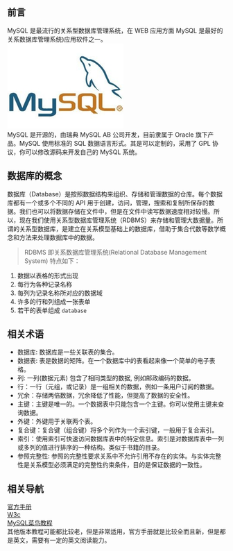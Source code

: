 ## 前言
MySQL 是最流行的关系型数据库管理系统，在 WEB 应用方面 MySQL 是最好的关系数据库管理系统)应用软件之一。  
![MySQL](image.png)  
MySQL 是开源的，由瑞典 MySQL AB 公司开发，目前隶属于 Oracle 旗下产品。MySQL 使用标准的 SQL 数据语言形式。其是可以定制的，采用了 GPL 协议，你可以修改源码来开发自己的 MySQL 系统。

## 数据库的概念
数据库（Database）是按照数据结构来组织、存储和管理数据的仓库。每个数据库都有一个或多个不同的 API 用于创建，访问，管理，搜索和复制所保存的数据。我们也可以将数据存储在文件中，但是在文件中读写数据速度相对较慢。所以，现在我们使用关系型数据库管理系统（RDBMS）来存储和管理大数据量。所谓的关系型数据库，是建立在关系模型基础上的数据库，借助于集合代数等数学概念和方法来处理数据库中的数据。
> RDBMS 即关系数据库管理系统(Relational Database Management System)
特点如下：
1. 数据以表格的形式出现
2. 每行为各种记录名称
3. 每列为记录名称所对应的数据域
4. 许多的行和列组成一张表单
5. 若干的表单组成 `database`

## 相关术语
- 数据库: 数据库是一些关联表的集合。
- 数据表: 表是数据的矩阵。在一个数据库中的表看起来像一个简单的电子表格。
- 列: 一列(数据元素) 包含了相同类型的数据, 例如邮政编码的数据。
- 行：一行（元组，或记录）是一组相关的数据，例如一条用户订阅的数据。
- 冗余：存储两倍数据，冗余降低了性能，但提高了数据的安全性。
- 主键：主键是唯一的。一个数据表中只能包含一个主键。你可以使用主键来查询数据。
- 外键：外键用于关联两个表。
- 复合键：复合键（组合键）将多个列作为一个索引键，一般用于复合索引。
- 索引：使用索引可快速访问数据库表中的特定信息。索引是对数据库表中一列或多列的值进行排序的一种结构。类似于书籍的目录。
- 参照完整性: 参照的完整性要求关系中不允许引用不存在的实体。与实体完整性是关系模型必须满足的完整性约束条件，目的是保证数据的一致性。

## 相关导航
[官方手册](https://dev.mysql.com/doc/refman/9.0/en/)  
[W3c](https://www.w3schools.com/mysql/default.asp)  
[MySQL菜鸟教程](https://www.runoob.com/mysql/mysql-tutorial.html)  
其他版本教程可能都比较老，但是非常适用，官方手册就是比较全而且新，但是都是英文，需要有一定的英文阅读能力。